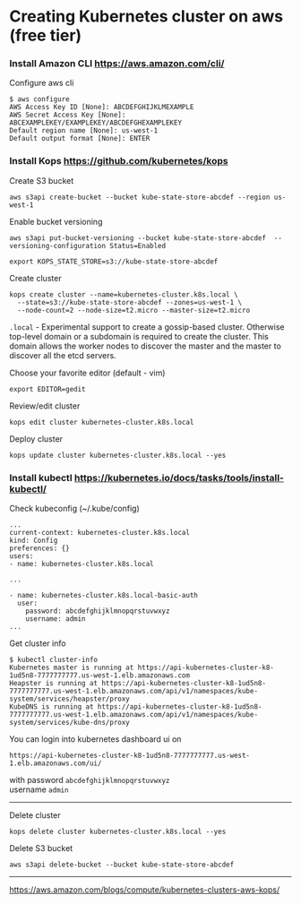 # Creating Kubernetes cluster on aws (free tier)


### Install Amazon CLI <https://aws.amazon.com/cli/>

Configure aws cli

```
$ aws configure
AWS Access Key ID [None]: ABCDEFGHIJKLMEXAMPLE
AWS Secret Access Key [None]: ABCEXAMPLEKEY/EXAMPLEKEY/ABCDEFGHEXAMPLEKEY
Default region name [None]: us-west-1
Default output format [None]: ENTER
```

### Install Kops <https://github.com/kubernetes/kops>

Create S3 bucket

```
aws s3api create-bucket --bucket kube-state-store-abcdef --region us-west-1
```

Enable bucket versioning

```
aws s3api put-bucket-versioning --bucket kube-state-store-abcdef  --versioning-configuration Status=Enabled
```


```
export KOPS_STATE_STORE=s3://kube-state-store-abcdef
```

Create cluster

```
kops create cluster --name=kubernetes-cluster.k8s.local \
  --state=s3://kube-state-store-abcdef --zones=us-west-1 \
  --node-count=2 --node-size=t2.micro --master-size=t2.micro
```

```.local``` - Experimental support to create a gossip-based cluster. Otherwise top-level domain or a subdomain is required to create the cluster. This domain allows the worker nodes to discover the master and the master to discover all the etcd servers.

Choose your favorite editor (default - vim)

```
export EDITOR=gedit
```

Review/edit cluster

```
kops edit cluster kubernetes-cluster.k8s.local
```

Deploy cluster

```
kops update cluster kubernetes-cluster.k8s.local --yes
```

### Install kubectl <https://kubernetes.io/docs/tasks/tools/install-kubectl/>

Check kubeconfig (~/.kube/config)

```
...
current-context: kubernetes-cluster.k8s.local
kind: Config
preferences: {}
users:
- name: kubernetes-cluster.k8s.local

...

- name: kubernetes-cluster.k8s.local-basic-auth
  user:
    password: abcdefghijklmnopqrstuvwxyz
    username: admin
...

```


Get cluster info

```
$ kubectl cluster-info
Kubernetes master is running at https://api-kubernetes-cluster-k8-1ud5n8-7777777777.us-west-1.elb.amazonaws.com
Heapster is running at https://api-kubernetes-cluster-k8-1ud5n8-7777777777.us-west-1.elb.amazonaws.com/api/v1/namespaces/kube-system/services/heapster/proxy
KubeDNS is running at https://api-kubernetes-cluster-k8-1ud5n8-7777777777.us-west-1.elb.amazonaws.com/api/v1/namespaces/kube-system/services/kube-dns/proxy
```

You can login into kubernetes dashboard ui on

```
https://api-kubernetes-cluster-k8-1ud5n8-7777777777.us-west-1.elb.amazonaws.com/ui/
```

with password ```abcdefghijklmnopqrstuvwxyz```  
username ```admin```

---

Delete cluster

```
kops delete cluster kubernetes-cluster.k8s.local --yes
```

Delete S3 bucket

```
aws s3api delete-bucket --bucket kube-state-store-abcdef
```

---

<https://aws.amazon.com/blogs/compute/kubernetes-clusters-aws-kops/>